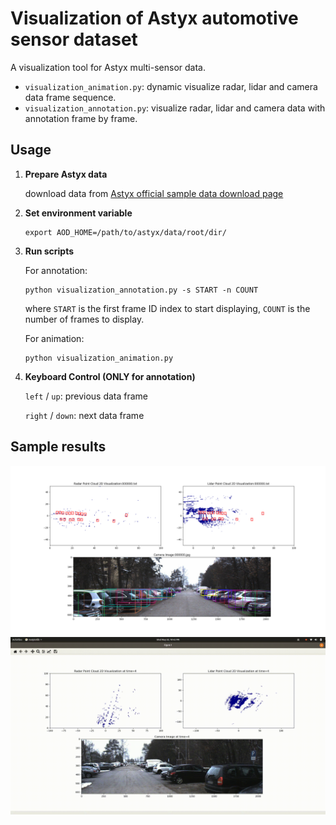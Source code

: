 # Visualization of Astyx automotive sensor dataset

A visualization tool for Astyx multi-sensor data.

- `visualization_animation.py`:  dynamic visualize radar, lidar and camera data frame sequence.
- `visualization_annotation.py`:  visualize radar, lidar and camera data with annotation frame by frame.

## Usage

1. **Prepare Astyx data**
    
    download data from [Astyx official sample data download page](https://www.astyx.com/development/astyx-hires2019-dataset.html)

2. **Set environment variable**
    ```
    export AOD_HOME=/path/to/astyx/data/root/dir/
    ```
3. **Run scripts**
    
    For annotation:
    ```
    python visualization_annotation.py -s START -n COUNT
    ```
    where `START` is the first frame ID index to start displaying, `COUNT` is the number of frames to display.  

    For animation:
    ```
    python visualization_animation.py
    ```
4. **Keyboard Control (ONLY for annotation)**

    `left` / `up`: previous data frame
    
    `right` / `down`: next data frame 

## Sample results

<img src="res/annotation.png" />

<img src="res/animation.gif" />

